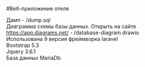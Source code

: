 #Веб-приложение отеля

Дамп - /dump.sql</br>
Диаграмма схемы базы данных. Открыть на сайте https://app.diagrams.net/ - /database-diagram.drawio</br>
Использована 9 версия фреймворка laravel</br>
Bootstrap 5.3</br>
Jquery 3.6.1</br>
База данных MariaDb</br>